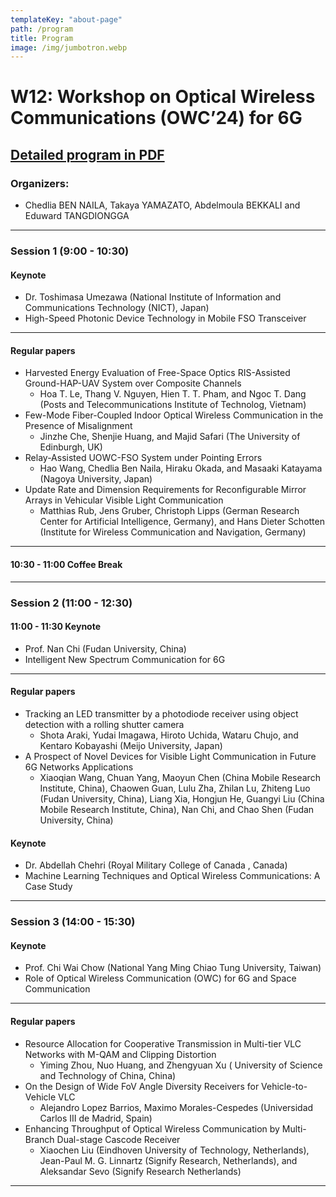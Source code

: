 ```yaml
---
templateKey: "about-page"
path: /program
title: Program
image: /img/jumbotron.webp
---
```


# W12: Workshop on Optical Wireless Communications (OWC’24) for 6G
## [Detailed program in PDF](./W12-Program.pdf)

### Organizers: 
- Chedlia BEN NAILA, Takaya YAMAZATO, Abdelmoula BEKKALI and Eduward TANGDIONGGA
------
### Session 1 (9:00 - 10:30)
#### Keynote 
- Dr. Toshimasa Umezawa (National Institute of Information and Communications Technology (NICT), Japan)
- High-Speed Photonic Device Technology in Mobile FSO Transceiver
-----
#### Regular papers 
- Harvested Energy Evaluation of Free-Space Optics RIS-Assisted Ground-HAP-UAV System over Composite Channels
    - Hoa T. Le, Thang V. Nguyen, Hien T. T. Pham, and Ngoc T. Dang (Posts and Telecommunications Institute of Technolog, Vietnam)
- Few-Mode Fiber-Coupled Indoor Optical Wireless Communication in the Presence of Misalignment
    - Jinzhe Che, Shenjie Huang, and Majid Safari (The University of Edinburgh, UK)
- Relay-Assisted UOWC-FSO System under Pointing Errors
    - Hao Wang, Chedlia Ben Naila, Hiraku Okada, and Masaaki Katayama (Nagoya University, Japan)
- Update Rate and Dimension Requirements for Reconfigurable Mirror Arrays in Vehicular Visible Light Communication
    - Matthias Rub, Jens Gruber, Christoph Lipps (German Research Center for Artificial Intelligence, Germany), and Hans Dieter Schotten (Institute for Wireless Communication and Navigation, Germany)
-----
#### 10:30 - 11:00 Coffee Break
-----
### Session 2 (11:00 - 12:30)
#### 11:00 - 11:30 Keynote
- Prof. Nan Chi (Fudan University, China)
- Intelligent New Spectrum Communication for 6G
----
#### Regular papers
- Tracking an LED transmitter by a photodiode receiver using object detection with a rolling shutter camera
    - Shota Araki, Yudai Imagawa, Hiroto Uchida, Wataru Chujo, and Kentaro Kobayashi (Meijo University, Japan)
- A Prospect of Novel Devices for Visible Light Communication in Future 6G Networks Applications
    - Xiaoqian Wang, Chuan Yang, Maoyun Chen (China Mobile Research Institute, China), Chaowen Guan, Lulu Zha, Zhilan Lu, Zhiteng Luo (Fudan University, China), Liang Xia, Hongjun He, Guangyi Liu (China Mobile Research Institute, China), Nan Chi, and Chao Shen (Fudan University, China)
#### Keynote
- Dr. Abdellah Chehri (Royal Military College of Canada , Canada)
- Machine Learning Techniques and Optical Wireless Communications: A Case Study
----
### Session 3 (14:00 - 15:30)
#### Keynote
- Prof. Chi Wai Chow (National Yang Ming Chiao Tung University, Taiwan)
- Role of Optical Wireless Communication (OWC) for 6G and Space Communication
----
#### Regular papers
- Resource Allocation for Cooperative Transmission in Multi-tier VLC Networks with M-QAM and Clipping Distortion
    - Yiming Zhou, Nuo Huang, and Zhengyuan Xu ( University of Science and Technology of China, China)
- On the Design of Wide FoV Angle Diversity Receivers for Vehicle-to-Vehicle VLC
    - Alejandro Lopez Barrios, Maximo Morales-Cespedes (Universidad Carlos III de Madrid, Spain)
- Enhancing Throughput of Optical Wireless Communication by Multi-Branch Dual-stage Cascode Receiver
    - Xiaochen Liu (Eindhoven University of Technology, Netherlands), Jean-Paul M. G. Linnartz (Signify Research, Netherlands), and Aleksandar Sevo (Signify Research Netherlands)

---
